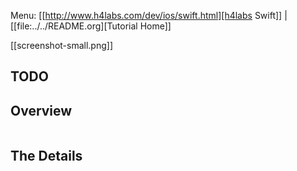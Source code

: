 
Menu: [[http://www.h4labs.com/dev/ios/swift.html][h4labs Swift]] | [[file:../../README.org][Tutorial Home]]

[[screenshot-small.png]]

## TODO

## Overview


```swift

```

## The Details
